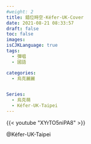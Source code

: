 ```yaml
---
#weight: 2
title: 錯位時空-Kéfer-UK-Cover
date: 2021-08-21 08:33:57
draft: false
toc: false
images:
isCJKLanguage: true
tags:
  - 彈唱
  - 國語

categories:
  - 烏克麗麗


Series:
  - 烏克萌
  - Kéfer-UK-Taipei
---
```



{{< youtube "XYrTO5niPA8" >}}

@Kéfer-UK-Taipei
